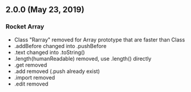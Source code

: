 ## 2.0.0 (May 23, 2019)

### Rocket Array

- Class "Rarray" removed for Array prototype that are faster than Class
- .addBefore changed into .pushBefore
- .text changed into .toString()
- .length(humanReadable) removed, use .length() directly
- .get removed
- .add removed (.push already exist)
- .import removed
- .edit removed
